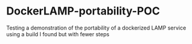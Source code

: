 # DockerLAMP-portability-POC
Testing a demonstration of the portability of a dockerized LAMP service using a build I found but with fewer steps
